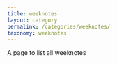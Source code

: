 ```yaml
---
title: weeknotes
layout: category
permalink: /categories/weeknotes/
taxonomy: weeknotes
---
```


A page to list all weeknotes

